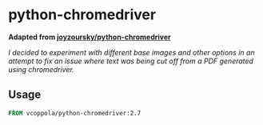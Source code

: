 # python-chromedriver

**Adapted from [joyzoursky/python-chromedriver](https://github.com/joyzoursky/docker-python-chromedriver)**

*I decided to experiment with different base images and other options in an attempt to fix an issue where text was being cut off from a PDF generated using chromedriver.*

## Usage

```Dockerfile
FROM vcoppola/python-chromedriver:2.7
```
